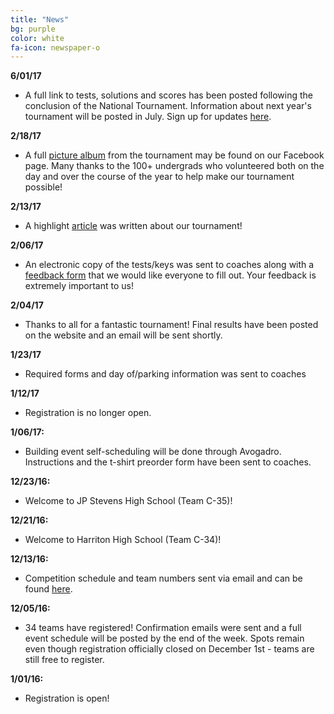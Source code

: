 ```yaml
---
title: "News"
bg: purple
color: white
fa-icon: newspaper-o
---
```


**6/01/17**  
- A full link to tests, solutions and scores has been posted following the conclusion of the National Tournament. Information about next year's tournament will be posted in July. Sign up for updates <a href="http://princeton.us16.list-manage.com/subscribe?u=1903bb36508f1b6f6d2660648&id=5a2431c9e9" target="_blank">here</a>.

**2/18/17**  
- A full <a href="https://www.facebook.com/pg/princetonuniversityscioly/photos/?tab=album&album_id=258292677930754" target="_blank">picture album</a> from the tournament may be found on our Facebook page. Many thanks to the 100+ undergrads who volunteered both on the day and over the course of the year to help make our tournament possible!

**2/13/17**  
- A highlight <a href="https://ehs.princeton.edu/news/science-olympiad-comes-princeton" target="_blank"> article</a> was written about our tournament!

**2/06/17**  
- An electronic copy of the tests/keys was sent to coaches along with a <a href="https://goo.gl/forms/SpFkjp2uTKaoX9tZ2" target="_blank">feedback form</a> that we would like everyone to fill out. Your feedback is extremely important to us!  

**2/04/17**  
- Thanks to all for a fantastic tournament! Final results have been posted on the website and an email will be sent shortly.  

**1/23/17**  
- Required forms and day of/parking information was sent to coaches  

**1/12/17**  
- Registration is no longer open.

**1/06/17:**  
- Building event self-scheduling will be done through Avogadro. Instructions and the t-shirt preorder form have been sent to coaches.

**12/23/16:**  
- Welcome to JP Stevens High School (Team C-35)!

**12/21/16:**  
- Welcome to Harriton High School (Team C-34)!

**12/13/16:**  
- Competition schedule and team numbers sent via email and can be found <a href="{{ site.schedule_link }}" target="_blank">here</a>.

**12/05/16:**  
- 34 teams have registered! Confirmation emails were sent and a full event schedule will be posted by the end of the week. Spots remain even though registration officially closed on December 1st - teams are still free to register.

**1/01/16:**  
- Registration is open!